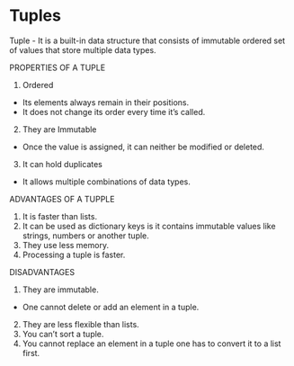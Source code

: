 # Tuples
Tuple - It is a built-in data structure  that consists of immutable ordered set of values that store multiple data types.

PROPERTIES OF A TUPLE

1. Ordered 
 - Its elements always remain in their positions.
 - It does not change its order every time it’s called.

2. They are Immutable
 - Once the value is assigned, it can neither be modified or deleted.

3. It can hold duplicates
 - It allows multiple combinations of data types.


ADVANTAGES OF A TUPPLE

1. It is faster than lists.
2. It can be used as dictionary keys is it contains immutable values like strings, numbers or  another tuple.
3. They use less memory.
4. Processing a tuple is faster.


DISADVANTAGES

1. They are immutable.
- One cannot delete or add an element in a tuple.
2. They are less flexible than lists.
3. You can’t sort a tuple.
4. You cannot replace an element in a tuple one has to convert it to a list first.



